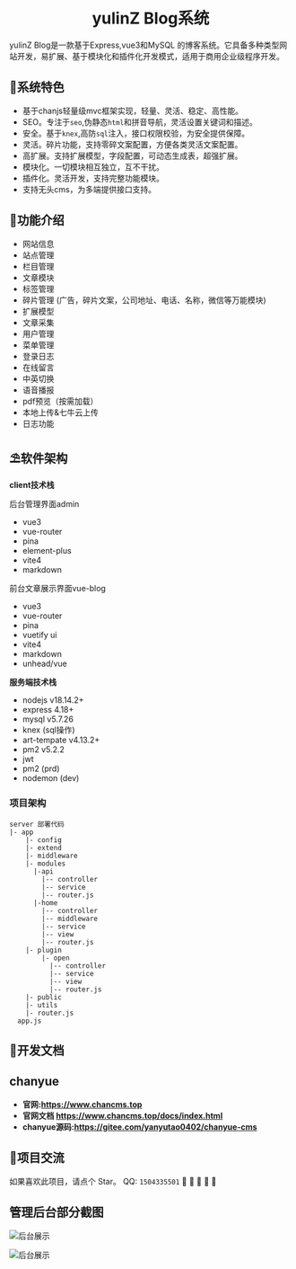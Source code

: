# <center>yulinZ Blog系统</center>

yulinZ Blog是一款基于Express,vue3和MySQL 的博客系统。它具备多种类型网站开发，易扩展、基于模块化和插件化开发模式，适用于商用企业级程序开发。

## 🌈系统特色

* 基于chanjs轻量级mvc框架实现，轻量、灵活、稳定、高性能。
* SEO。专注于`seo`,伪静态`html`和拼音导航，灵活设置关键词和描述。
* 安全。基于`knex`,高防`sql`注入，接口权限校验，为安全提供保障。
* 灵活。碎片功能，支持零碎文案配置，方便各类灵活文案配置。
* 高扩展。支持扩展模型，字段配置，可动态生成表，超强扩展。
* 模块化。一切模块相互独立，互不干扰。
* 插件化。灵活开发，支持完整功能模块。
* 支持无头cms，为多端提供接口支持。

## 🚧功能介绍

* 网站信息
* 站点管理
* 栏目管理
* 文章模块
* 标签管理
* 碎片管理 (广告，碎片文案，公司地址、电话、名称，微信等万能模块)
* 扩展模型
* 文章采集
* 用户管理
* 菜单管理
* 登录日志
* 在线留言
* 中英切换
* 语音播报
* pdf预览（按需加载）
* 本地上传&七牛云上传
* 日志功能

## ⛱️软件架构

**client技术栈**

后台管理界面admin

* vue3
* vue-router
* pina
* element-plus
* vite4
* markdown

前台文章展示界面vue-blog
* vue3
* vue-router
* pina
* vuetify ui
* vite4
* markdown
* unhead/vue
  
**服务端技术栈**

* nodejs v18.14.2+
* express 4.18+
* mysql v5.7.26
* knex (sql操作)
* art-tempate v4.13.2+
* pm2   v5.2.2
* jwt  
* pm2 (prd)
* nodemon (dev)
  
### 项目架构

```
server 部署代码
|- app
    |- config
    |- extend 
    |- middleware 
    |- modules
      |-api 
        |-- controller
        |-- service
        |-- router.js
      |-home 
        |-- controller
        |-- middleware
        |-- service
        |-- view
        |-- router.js
    |- plugin 
        |- open
          |-- controller
          |-- service
          |-- view
          |-- router.js
    |- public
    |- utils
    |- router.js
  app.js
  ```

## 👵开发文档
## chanyue

* **官网:<https://www.chancms.top>**
* **官网文档 <https://www.chancms.top/docs/index.html>**
* **chanyue源码:<https://gitee.com/yanyutao0402/chanyue-cms>**

## 👴项目交流

 如果喜欢此项目，请点个 Star。
 QQ: `1504335501` 🧒 👧 👱  🧔 👴

## 管理后台部分截图

![后台展示](![](https://gitee.com/yulinzhu/pic-window/raw/master/img/1718958475210.jpg))

![后台展示](https://gitee.com/yanyutao0402/chanyue-cms/raw/master/server/app/public/template/default/img/article.png)
